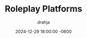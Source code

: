 ---
title: Roleplay Platforms
description: Where does one participate in Text-Based Adult Oriented Roleplay? Are their Rules? Is there an official etiquette?
author: drahja
date: 2024-12-29 18:00:00 -0600
categories: [Repository Information, Front Page]
tags: [adults-only, cybersex, discord, domain, dungeon, educational, erp, f-list.net, guides, historical preservation, information, irc, mmorpg, mu, multi-user, mud, muck, mush, platform, platforms, repository, roleplay, roleplaying, rp, shared hallucination, space, spaces]
pin: yes
media_subpath: '/posts/platforms'
---